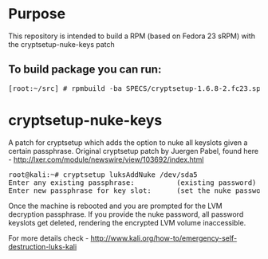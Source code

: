 Purpose
=======

This repository is intended to build a RPM (based on Fedora 23 sRPM) with the cryptsetup-nuke-keys patch

To build package you can run:
------------------------------------
<pre>[root:~/src] # rpmbuild -ba SPECS/cryptsetup-1.6.8-2.fc23.spec</pre>

cryptsetup-nuke-keys
====================

A patch for cryptsetup which adds the option to nuke all keyslots given a certain passphrase.
Original cryptsetup patch by Juergen Pabel, found here - http://lxer.com/module/newswire/view/103692/index.html

<pre>
root@kali:~# cryptsetup luksAddNuke /dev/sda5
Enter any existing passphrase:          (existing password)
Enter new passphrase for key slot:      (set the nuke password)
</pre>

Once the machine is rebooted and you are prompted for the LVM decryption passphrase.
If you provide the nuke password, all password keyslots get deleted, rendering the encrypted LVM volume inaccessible.

For more details check -  http://www.kali.org/how-to/emergency-self-destruction-luks-kali
